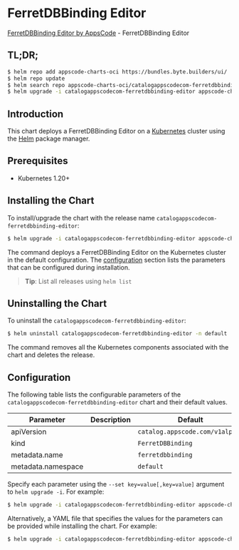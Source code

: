 # FerretDBBinding Editor

[FerretDBBinding Editor by AppsCode](https://appscode.com) - FerretDBBinding Editor

## TL;DR;

```bash
$ helm repo add appscode-charts-oci https://bundles.byte.builders/ui/
$ helm repo update
$ helm search repo appscode-charts-oci/catalogappscodecom-ferretdbbinding-editor --version=v0.14.0
$ helm upgrade -i catalogappscodecom-ferretdbbinding-editor appscode-charts-oci/catalogappscodecom-ferretdbbinding-editor -n default --create-namespace --version=v0.14.0
```

## Introduction

This chart deploys a FerretDBBinding Editor on a [Kubernetes](http://kubernetes.io) cluster using the [Helm](https://helm.sh) package manager.

## Prerequisites

- Kubernetes 1.20+

## Installing the Chart

To install/upgrade the chart with the release name `catalogappscodecom-ferretdbbinding-editor`:

```bash
$ helm upgrade -i catalogappscodecom-ferretdbbinding-editor appscode-charts-oci/catalogappscodecom-ferretdbbinding-editor -n default --create-namespace --version=v0.14.0
```

The command deploys a FerretDBBinding Editor on the Kubernetes cluster in the default configuration. The [configuration](#configuration) section lists the parameters that can be configured during installation.

> **Tip**: List all releases using `helm list`

## Uninstalling the Chart

To uninstall the `catalogappscodecom-ferretdbbinding-editor`:

```bash
$ helm uninstall catalogappscodecom-ferretdbbinding-editor -n default
```

The command removes all the Kubernetes components associated with the chart and deletes the release.

## Configuration

The following table lists the configurable parameters of the `catalogappscodecom-ferretdbbinding-editor` chart and their default values.

|     Parameter      | Description |                  Default                   |
|--------------------|-------------|--------------------------------------------|
| apiVersion         |             | <code>catalog.appscode.com/v1alpha1</code> |
| kind               |             | <code>FerretDBBinding</code>               |
| metadata.name      |             | <code>ferretdbbinding</code>               |
| metadata.namespace |             | <code>default</code>                       |


Specify each parameter using the `--set key=value[,key=value]` argument to `helm upgrade -i`. For example:

```bash
$ helm upgrade -i catalogappscodecom-ferretdbbinding-editor appscode-charts-oci/catalogappscodecom-ferretdbbinding-editor -n default --create-namespace --version=v0.14.0 --set apiVersion=catalog.appscode.com/v1alpha1
```

Alternatively, a YAML file that specifies the values for the parameters can be provided while
installing the chart. For example:

```bash
$ helm upgrade -i catalogappscodecom-ferretdbbinding-editor appscode-charts-oci/catalogappscodecom-ferretdbbinding-editor -n default --create-namespace --version=v0.14.0 --values values.yaml
```
